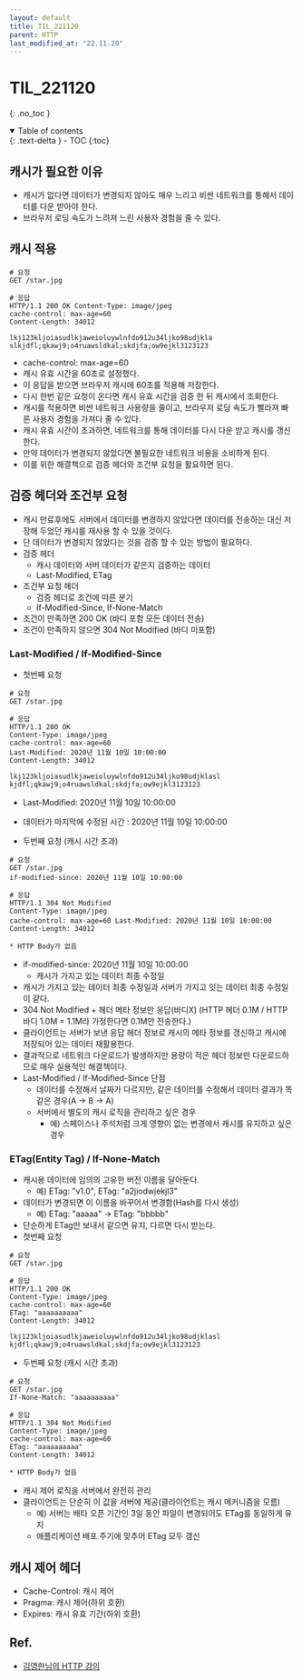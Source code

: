 ```yaml
---
layout: default
title: TIL_221120
parent: HTTP
last_modified_at: "22.11.20"
---
```


# TIL_221120
{: .no_toc }

<details open markdown="block">
  <summary>
    Table of contents
  </summary>
  {: .text-delta }
- TOC
{:toc}
</details>

## 캐시가 필요한 이유
- 캐시가 없다면 데이터가 변경되지 않아도 매우 느리고 비싼 네트워크를 통해서 데이터를 다운 받아야 한다.
- 브라우저 로딩 속도가 느려져 느린 사용자 경험을 줄 수 있다.

## 캐시 적용
```text
# 요청
GET /star.jpg

# 응답
HTTP/1.1 200 OK Content-Type: image/jpeg
cache-control: max-age=60
Content-Length: 34012

lkj123kljoiasudlkjaweioluywlnfdo912u34ljko98udjkla slkjdfl;qkawj9;o4ruawsldkal;skdjfa;ow9ejkl3123123
```

- cache-control: max-age=60
- 캐시 유효 시간을 60초로 설정했다.
- 이 응답을 받으면 브라우저 캐시에 60초를 적용해 저장한다.
- 다시 한번 같은 요청이 온다면 캐시 유효 시간을 검증 한 뒤 캐시에서 조회한다.
- 캐시를 적용하면 비싼 네트워크 사용량을 줄이고, 브라우저 로딩 속도가 빨라져 빠른 사용자 경험을 가져다 줄 수 있다.
- 캐시 유효 시간이 초과하면, 네트워크를 통해 데이터를 다시 다운 받고 캐시를 갱신한다.
- 만약 데이터가 변경되지 않았다면 불필요한 네트워크 비용을 소비하게 된다.
- 이를 위한 해결책으로 검증 헤더와 조건부 요청을 활요하면 된다.

## 검증 헤더와 조건부 요청
- 캐시 만료후에도 서버에서 데이터를 변경하지 않았다면 데이터를 전송하는 대신 저장해 두었던 캐시를 재사용 할 수 있을 것이다.
- 단 데이터가 변경되지 않았다는 것을 검증 할 수 있는 방법이 필요하다.
- 검증 헤더
  - 캐시 데이터와 서버 데이터가 같은지 검증하는 데이터
  - Last-Modified, ETag
- 조건부 요청 헤더
  - 검증 헤더로 조건에 따른 분기 
  - If-Modified-Since, If-None-Match
- 조건이 만족하면 200 OK (바디 포함 모든 데이터 전송)
- 조건이 만족하지 않으면 304 Not Modified (바디 미포함)

### Last-Modified / If-Modified-Since
- 첫번째 요청

```text
# 요청
GET /star.jpg

# 응답
HTTP/1.1 200 OK
Content-Type: image/jpeg
cache-control: max-age=60 
Last-Modified: 2020년 11월 10일 10:00:00
Content-Length: 34012

lkj123kljoiasudlkjaweioluywlnfdo912u34ljko98udjklasl kjdfl;qkawj9;o4ruawsldkal;skdjfa;ow9ejkl3123123
```

- Last-Modified: 2020년 11월 10일 10:00:00
- 데이터가 마지막에 수정된 시간 : 2020년 11월 10일 10:00:00

- 두번째 요청 (캐시 시간 초과)

```text
# 요청
GET /star.jpg
if-modified-since: 2020년 11월 10일 10:00:00

# 응답
HTTP/1.1 304 Not Modified
Content-Type: image/jpeg
cache-control: max-age=60 Last-Modified: 2020년 11월 10일 10:00:00 Content-Length: 34012

* HTTP Body가 없음
```

- if-modified-since: 2020년 11월 10일 10:00:00
  - 캐시가 가지고 있는 데이터 최종 수정일
- 캐시가 가지고 있는 데이터 최종 수정일과 서버가 가지고 잇는 데이터 최종 수정일이 같다.
- 304 Not Modified + 헤더 메타 정보만 응답(바디X) (HTTP 헤더 0.1M / HTTP 바디 1.0M = 1.1M라 가정한다면 0.1M만 전송한다.)
- 클라이언트는 서버가 보낸 응답 헤더 정보로 캐시의 메타 정보를 갱신하고 캐시에 저장되어 있는 데이터 재활용한다.
- 결과적으로 네트워크 다운로드가 발생하지만 용량이 적은 헤더 정보만 다운로드하므로 매우 실용적인 해결책이다.
- Last-Modified / If-Modified-Since 단점
  - 데이터를 수정해서 날짜가 다르지만, 같은 데이터를 수정해서 데이터 결과가 똑같은 경우(A -> B -> A)
  - 서버에서 별도의 캐시 로직을 관리하고 싶은 경우
    - 예) 스페이스나 주석처럼 크게 영향이 없는 변경에서 캐시를 유지하고 싶은 경우

### ETag(Entity Tag) / If-None-Match
- 캐시용 데이터에 임의의 고유한 버전 이름을 달아둔다.
  - 예) ETag: "v1.0", ETag: "a2jiodwjekjl3"
- 데이터가 변경되면 이 이름을 바꾸어서 변경함(Hash를 다시 생성)
  - 예) ETag: "aaaaa" -> ETag: "bbbbb"
- 단순하게 ETag만 보내서 같으면 유지, 다르면 다시 받는다.
- 첫번째 요청

```text
# 요청
GET /star.jpg

# 응답
HTTP/1.1 200 OK 
Content-Type: image/jpeg 
cache-control: max-age=60 
ETag: "aaaaaaaaaa" 
Content-Length: 34012

lkj123kljoiasudlkjaweioluywlnfdo912u34ljko98udjklasl kjdfl;qkawj9;o4ruawsldkal;skdjfa;ow9ejkl3123123
```

- 두번째 요청 (캐시 시간 초과)

```text
# 요청
GET /star.jpg
If-None-Match: "aaaaaaaaaa"

# 응답
HTTP/1.1 304 Not Modified
Content-Type: image/jpeg
cache-control: max-age=60 
ETag: "aaaaaaaaaa" 
Content-Length: 34012

* HTTP Body가 없음
```

- 캐시 제어 로직을 서버에서 완전히 관리
- 클라이언트는 단순히 이 값을 서버에 제공(클라이언트는 캐시 메커니즘을 모름) 
  - 예) 서버는 배타 오픈 기간인 3일 동안 파일이 변경되어도 ETag를 동일하게 유지 
  - 애플리케이션 배포 주기에 맞추어 ETag 모두 갱신


## 캐시 제어 헤더
- Cache-Control: 캐시 제어 
- Pragma: 캐시 제어(하위 호환) 
- Expires: 캐시 유효 기간(하위 호환)

## Ref.
- <a href="https://www.inflearn.com/course/http-%EC%9B%B9-%EB%84%A4%ED%8A%B8%EC%9B%8C%ED%81%AC/dashboard">김영한님의 HTTP 강의</a>
